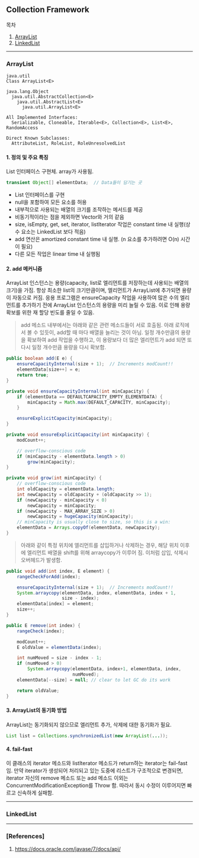 ## Collection Framework

목차

1. [ArrayList](#arraylist)
1. [LinkedList](#linkedlist)

* * *

### ArrayList

```
java.util
Class ArrayList<E>

java.lang.Object
  java.util.AbstractCollection<E>
    java.util.AbstractList<E>
      java.util.ArrayList<E>

All Implemented Interfaces:
  Serializable, Cloneable, Iterable<E>, Collection<E>, List<E>, RandomAccess

Direct Known Subclasses:
  AttributeList, RoleList, RoleUnresolvedList
```

#### 1. 정의 및 주요 특징

List 인터페이스 구현체. array가 사용됨.

```java
transient Object[] elementData;  // Data들이 담기는 곳
```

- List 인터페이스를 구현
- null을 포함하여 모든 요소를 ​​허용
- 내부적으로 사용되는 배열의 크기를 조작하는 메서드를 제공
- 비동기적이라는 점을 제외하면 Vector와 거의 같음
- size, isEmpty, get, set, iterator, listIterator 작업은 constant time 내 실행(상수 요소는 LinkedList 보다 적음)
- add 연산은 amortized constant time 내 실행. (n 요소를 추가하려면 O(n) 시간이 필요)
- 다른 모든 작업은 linear time 내 실행됨

#### 2. add 메커니즘

ArrayList 인스턴스는 용량(capacity, list로 엘리먼트를 저장하는데 사용되는 배열의 크기)을 가짐. 항상 최소한 list의 크기만큼이며, 엘리먼트가 ArrayList에 추가되면 용량이 자동으로 커짐. 응용 프로그램은 ensureCapacity 작업을 사용하여 많은 수의 엘리먼트를 추가하기 전에 ArrayList 인스턴스의 용량을 미리 늘릴 수 있음. 이로 인해 용량 확보를 위한 재 할당 빈도를 줄일 수 있음.

> add 메소드 내부에서는 아래와 같은 관련 메소드들이 서로 호출됨. 아래 로직에서 볼 수 있듯이, add할 때 마다 배열을 늘리는 것이 아님. 일정 개수만큼의 용량을 확보하여 add 작업을 수행하고, 이 용량보다 더 많은 엘리먼트가 add 되면 또 다시 일정 개수만큼 용량을 다시 확보함.

```java
public boolean add(E e) {
    ensureCapacityInternal(size + 1);  // Increments modCount!!
    elementData[size++] = e;
    return true;
}

private void ensureCapacityInternal(int minCapacity) {
    if (elementData == DEFAULTCAPACITY_EMPTY_ELEMENTDATA) {
        minCapacity = Math.max(DEFAULT_CAPACITY, minCapacity);
    }

    ensureExplicitCapacity(minCapacity);
}

private void ensureExplicitCapacity(int minCapacity) {
    modCount++;

    // overflow-conscious code
    if (minCapacity - elementData.length > 0)
        grow(minCapacity);
}

private void grow(int minCapacity) {
    // overflow-conscious code
    int oldCapacity = elementData.length;
    int newCapacity = oldCapacity + (oldCapacity >> 1);
    if (newCapacity - minCapacity < 0)
        newCapacity = minCapacity;
    if (newCapacity - MAX_ARRAY_SIZE > 0)
        newCapacity = hugeCapacity(minCapacity);
    // minCapacity is usually close to size, so this is a win:
    elementData = Arrays.copyOf(elementData, newCapacity);
}
```

> 아래와 같이 특정 위치에 엘리먼트를 삽입하거나 삭제하는 경우, 해당 위치 이후에 엘리먼트 배열을 shift를 위해 arraycopy가 이루어 짐. 이처럼 삽입, 삭제시 오버헤드가 발생함.

```java
public void add(int index, E element) {
    rangeCheckForAdd(index);

    ensureCapacityInternal(size + 1);  // Increments modCount!!
    System.arraycopy(elementData, index, elementData, index + 1,
                     size - index);
    elementData[index] = element;
    size++;
}

public E remove(int index) {
    rangeCheck(index);

    modCount++;
    E oldValue = elementData(index);

    int numMoved = size - index - 1;
    if (numMoved > 0)
        System.arraycopy(elementData, index+1, elementData, index,
                         numMoved);
    elementData[--size] = null; // clear to let GC do its work

    return oldValue;
}
```

#### 3. ArrayList의 동기화 방법

ArrayList는 동기화되지 않으므로 엘리먼트 추가, 삭제에 대한 동기화가 필요.

```java
List list = Collections.synchronizedList(new ArrayList(...));
```

#### 4. fail-fast

이 클래스의 iterator 메소드와 listIterator 메소드가 return하는 iterator는 fail-fast임. 만약 iterator가 생성되어 처리되고 있는 도중에 리스트가 구조적으로 변경되면, iterator 자신의 remove 메소드 또는 add 메소드 이외는 ConcurrentModificationException를 Throw 함. 따라서 동시 수정이 이루어지면 빠르고 신속하게 실패함.

***

### LinkedList

***

### [References]
1. <https://docs.oracle.com/javase/7/docs/api/>
